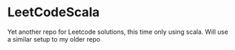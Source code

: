 # LeetCodeScala
Yet another repo for Leetcode solutions, this time only using scala. Will use a similar setup to my older repo
